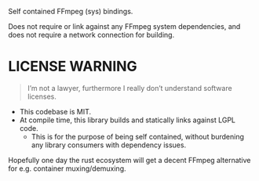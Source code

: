 Self contained FFmpeg (sys) bindings.

Does not require or link against any FFmpeg system dependencies,
and does not require a network connection for building.

# LICENSE WARNING
> I’m not a lawyer, furthermore I really don’t understand software licenses.
* This codebase is MIT.
* At compile time, this library builds and statically links against LGPL code.
    * This is for the purpose of being self contained, without burdening any library consumers with dependency issues.

Hopefully one day the rust ecosystem will get a decent FFmpeg alternative for e.g. container muxing/demuxing.
